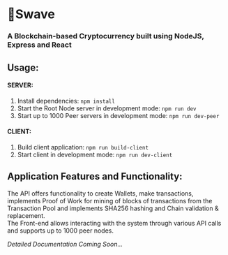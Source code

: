 # 🐼Swave

### A Blockchain-based Cryptocurrency built using NodeJS, Express and React

## Usage:
#### SERVER:
  1. Install dependencies: `npm install`
  2. Start the Root Node server in development mode: `npm run dev`
  3. Start up to 1000 Peer servers in development mode: `npm run dev-peer`

#### CLIENT:
  1. Build client application: `npm run build-client`
  2. Start client in development mode: `npm run dev-client`
  
## Application Features and Functionality:
The API offers functionality to create Wallets, make transactions, implements Proof of Work for mining of blocks of transactions from the Transaction Pool and implements SHA256 hashing and Chain validation & replacement.  
The Front-end allows interacting with the system through various API calls and supports up to 1000 peer nodes.

  *Detailed Documentation Coming Soon...*
